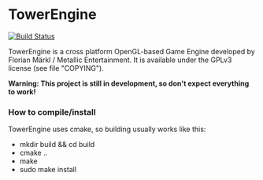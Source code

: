 # TowerEngine #

[![Build Status](https://travis-ci.org/thestr4ng3r/towerengine.svg?branch=master)](https://travis-ci.org/thestr4ng3r/towerengine)

TowerEngine is a cross platform OpenGL-based Game Engine developed by Florian Märkl / Metallic Entertainment. It is available under the GPLv3 license (see file "COPYING").

**Warning: This project is still in development, so don't expect everything to work!**

### How to compile/install ###

TowerEngine uses cmake, so building usually works like this:

* mkdir build && cd build
* cmake ..
* make
* sudo make install